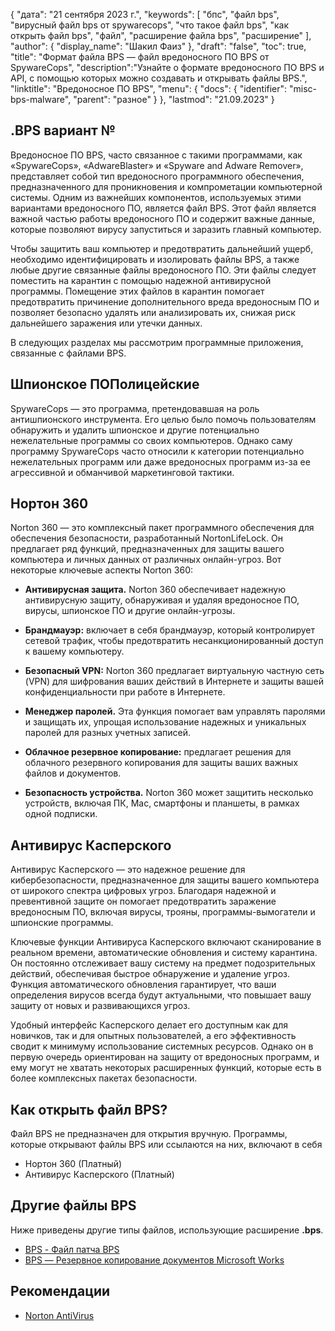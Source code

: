{
"дата": "21 сентября 2023 г.",
  "keywords": [
"бпс",
"файл bps",
"вирусный файл bps от spywarecops",
"что такое файл bps",
"как открыть файл bps",
"файл",
"расширение файла bps",
"расширение"
],
  "author": {
"display_name": "Шакил Фаиз"
},
"draft": "false",
"toc": true,
"title": "Формат файла BPS — файл вредоносного ПО BPS от SpywareCops",
  "description":"Узнайте о формате вредоносного ПО BPS и API, с помощью которых можно создавать и открывать файлы BPS.",
"linktitle": "Вредоносное ПО BPS",
  "menu": {
    "docs": {
      "identifier": "misc-bps-malware",
"parent": "разное"
}
},
"lastmod": "21.09.2023"
}

## .BPS вариант №

Вредоносное ПО BPS, часто связанное с такими программами, как «SpywareCops», «AdwareBlaster» и «Spyware and Adware Remover», представляет собой тип вредоносного программного обеспечения, предназначенного для проникновения и компрометации компьютерной системы. Одним из важнейших компонентов, используемых этими вариантами вредоносного ПО, является файл BPS. Этот файл является важной частью работы вредоносного ПО и содержит важные данные, которые позволяют вирусу запуститься и заразить главный компьютер.

Чтобы защитить ваш компьютер и предотвратить дальнейший ущерб, необходимо идентифицировать и изолировать файлы BPS, а также любые другие связанные файлы вредоносного ПО. Эти файлы следует поместить на карантин с помощью надежной антивирусной программы. Помещение этих файлов в карантин помогает предотвратить причинение дополнительного вреда вредоносным ПО и позволяет безопасно удалять или анализировать их, снижая риск дальнейшего заражения или утечки данных.

В следующих разделах мы рассмотрим программные приложения, связанные с файлами BPS.

## Шпионское ПОПолицейские

SpywareCops — это программа, претендовавшая на роль антишпионского инструмента. Его целью было помочь пользователям обнаружить и удалить шпионское и другие потенциально нежелательные программы со своих компьютеров. Однако саму программу SpywareCops часто относили к категории потенциально нежелательных программ или даже вредоносных программ из-за ее агрессивной и обманчивой маркетинговой тактики.

## Нортон 360

Norton 360 — это комплексный пакет программного обеспечения для обеспечения безопасности, разработанный NortonLifeLock. Он предлагает ряд функций, предназначенных для защиты вашего компьютера и личных данных от различных онлайн-угроз. Вот некоторые ключевые аспекты Norton 360:

- **Антивирусная защита.** Norton 360 обеспечивает надежную антивирусную защиту, обнаруживая и удаляя вредоносное ПО, вирусы, шпионское ПО и другие онлайн-угрозы.

- **Брандмауэр:** включает в себя брандмауэр, который контролирует сетевой трафик, чтобы предотвратить несанкционированный доступ к вашему компьютеру.

- **Безопасный VPN:** Norton 360 предлагает виртуальную частную сеть (VPN) для шифрования ваших действий в Интернете и защиты вашей конфиденциальности при работе в Интернете.

- **Менеджер паролей.** Эта функция помогает вам управлять паролями и защищать их, упрощая использование надежных и уникальных паролей для разных учетных записей.

- **Облачное резервное копирование:** предлагает решения для облачного резервного копирования для защиты ваших важных файлов и документов.

- **Безопасность устройства.** Norton 360 может защитить несколько устройств, включая ПК, Mac, смартфоны и планшеты, в рамках одной подписки.

## Антивирус Касперского

Антивирус Касперского — это надежное решение для кибербезопасности, предназначенное для защиты вашего компьютера от широкого спектра цифровых угроз. Благодаря надежной и превентивной защите он помогает предотвратить заражение вредоносным ПО, включая вирусы, трояны, программы-вымогатели и шпионские программы.

Ключевые функции Антивируса Касперского включают сканирование в реальном времени, автоматические обновления и систему карантина. Он постоянно отслеживает вашу систему на предмет подозрительных действий, обеспечивая быстрое обнаружение и удаление угроз. Функция автоматического обновления гарантирует, что ваши определения вирусов всегда будут актуальными, что повышает вашу защиту от новых и развивающихся угроз.

Удобный интерфейс Касперского делает его доступным как для новичков, так и для опытных пользователей, а его эффективность сводит к минимуму использование системных ресурсов. Однако он в первую очередь ориентирован на защиту от вредоносных программ, и ему могут не хватать некоторых расширенных функций, которые есть в более комплексных пакетах безопасности.

## Как открыть файл BPS?

Файл BPS не предназначен для открытия вручную. Программы, которые открывают файлы BPS или ссылаются на них, включают в себя

- Нортон 360 (Платный)
- Антивирус Касперского (Платный)

## Другие файлы BPS

Ниже приведены другие типы файлов, использующие расширение **.bps**.

- [BPS - Файл патча BPS](/ru/game/bps/)
- [BPS — Резервное копирование документов Microsoft Works](/ru/misc/bps-works/)

## Рекомендации
* [Norton AntiVirus](https://en.wikipedia.org/wiki/Norton_AntiVirus)

